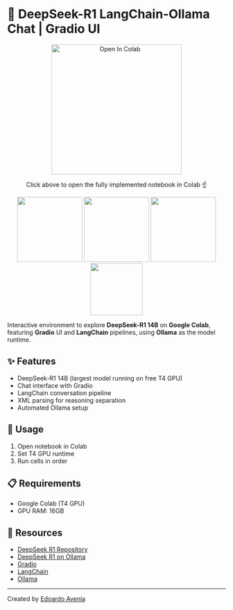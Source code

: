 # 🤖 DeepSeek-R1 LangChain-Ollama Chat | Gradio UI

<div align="center">
  <a href="https://colab.research.google.com/drive/1TBXLfmS6LVrsedRvdJluqH1p1iwQeqYa#scrollTo=0C7RBPP_Y3W4">
    <img src="https://colab.research.google.com/assets/colab-badge.svg" alt="Open In Colab" width="300"/>
  </a>
  
  Click above to open the fully implemented notebook in Colab ☝️
</div>

<div align="center">
  <img src="https://logowik.com/content/uploads/images/deepseek-ai4760.logowik.com.webp" height="150"/>
  <img src="https://github.com/ollama/ollama/assets/3325447/0d0b44e2-8f4a-4e99-9b52-a5c1c741c8f7" height="150"/>
  <img src="https://logowik.com/content/uploads/images/gradio-app7465.logowik.com.webp" height="150"/>
  <img src="https://raw.githubusercontent.com/langchain-ai/.github/main/profile/logo-light.svg#gh-dark-mode-only" height="120"/>
</div>

Interactive environment to explore **DeepSeek-R1 14B** on **Google Colab**, featuring **Gradio** UI and **LangChain** pipelines, using **Ollama** as the model runtime.

## ✨ Features
- DeepSeek-R1 14B (largest model running on free T4 GPU)
- Chat interface with Gradio
- LangChain conversation pipeline
- XML parsing for reasoning separation
- Automated Ollama setup

## 🚀 Usage
1. Open notebook in Colab
2. Set T4 GPU runtime
3. Run cells in order

## 📋 Requirements
- Google Colab (T4 GPU)
- GPU RAM: 16GB

## 🔗 Resources
- [DeepSeek R1 Repository](https://github.com/deepseek-ai/DeepSeek-R1)
- [DeepSeek R1 on Ollama](https://ollama.com/library/deepseek-r1:14b)
- [Gradio](https://github.com/gradio-app/gradio)
- [LangChain](https://github.com/langchain-ai/langchain)
- [Ollama](https://github.com/ollama/ollama)

---
Created by [Edoardo Avenia](https://edoardoavenia.com/)